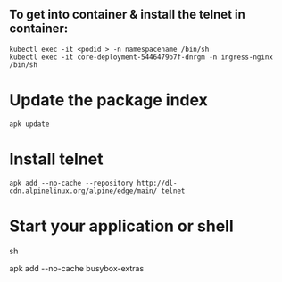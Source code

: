 ##  To get into container & install the telnet in container:

	kubectl exec -it <podid > -n namespacename /bin/sh
	kubectl exec -it core-deployment-5446479b7f-dnrgm -n ingress-nginx /bin/sh


# Update the package index

	apk update
 
# Install telnet

	apk add --no-cache --repository http://dl-cdn.alpinelinux.org/alpine/edge/main/ telnet
 
# Start your application or shell

sh

apk add --no-cache busybox-extras
